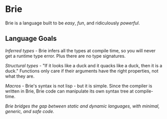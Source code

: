 
# Brie

Brie is a language built to be *easy*, *fun*, and ridiculously *powerful*.

## Language Goals

*Inferred types* - Brie infers all the types at compile time, so you will never get a runtime type error. Plus there are no type signatures.

*Structural types* - "If it looks like a duck and it quacks like a duck, then it is a duck."
Functions only care if their arguments have the right properties, not what they are.

*Macros* - Brie's syntax is not lisp - but it is simple. Since the compiler is written in Brie, Brie code can manipulate its own syntax tree at compile-time.


*Brie bridges the gap between static and dynamic languages, with minimal, generic, and safe code.*
